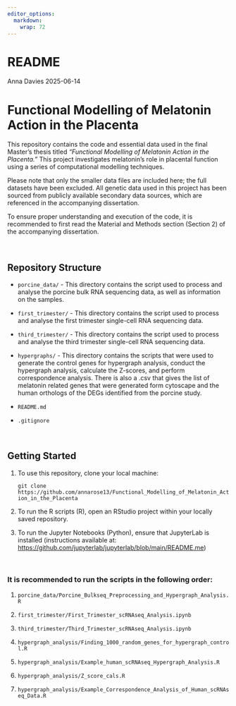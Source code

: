 ```yaml
---
editor_options: 
  markdown: 
    wrap: 72
---
```


# README

Anna Davies 2025-06-14

# Functional Modelling of Melatonin Action in the Placenta

This repository contains the code and essential data used in the final
Master’s thesis titled *“Functional Modelling of Melatonin Action in the
Placenta.”* This project investigates melatonin’s role in placental
function using a series of computational modelling techniques.

Please note that only the smaller data files are included here; the full
datasets have been excluded. All genetic data used in this project has
been sourced from publicly available secondary data sources, which are
referenced in the accompanying dissertation.

To ensure proper understanding and execution of the code, it is
recommended to first read the Material and Methods section (Section 2)
of the accompanying dissertation.

<br>

## Repository Structure

-   `porcine_data/` - This directory contains the script used to process
    and analyse the porcine bulk RNA sequencing data, as well as
    information on the samples.

-   `first_trimester/` - This directory contains the script used to
    process and analyse the first trimester single-cell RNA sequencing
    data.

-   `third_trimester/` - This directory contains the script used to
    process and analyse the third trimester single-cell RNA sequencing
    data.

-   `hypergraphs/` - This directory contains the scripts that were used
    to generate the control genes for hypergraph analysis, conduct the
    hypergraph analysis, calculate the Z-scores, and perform
    correspondence analysis. There is also a .csv that gives the list of
    melatonin related genes that were generated form cytoscape and the
    human orthologs of the DEGs identified from the porcine study.

-   `README.md`

-   `.gitignore`

<br>

## Getting Started

1.  To use this repository, clone your local machine:

    `git clone https://github.com/annarose13/Functional_Modelling_of_Melatonin_Action_in_the_Placenta`

2.  To run the R scripts (R), open an RStudio project within your
    locally saved repository.

3.  To run the Jupyter Notebooks (Python), ensure that JupyterLab is
    installed (instructions available at:
    <https://github.com/jupyterlab/jupyterlab/blob/main/README.me>)

<br>

### It is recommended to run the scripts in the following order:

1.  `porcine_data/Porcine_Bulkseq_Preprocessing_and_Hypergraph_Analysis.R`

2.  `first_trimester/First_Trimester_scRNAseq_Analysis.ipynb`

3.  `third_trimester/Third_Trimester_scRNAseq_Analysis.ipynb`

4.  `hypergraph_analysis/Finding_1000_random_genes_for_hypergraph_control.R`

5.  `hypergraph_analysis/Example_human_scRNAseq_Hypergraph_Analysis.R`

6.  `hypergraph_analysis/Z_score_cals.R`

7.  `hypergraph_analysis/Example_Correspondence_Analysis_of_Human_scRNAseq_Data.R`

<br>
